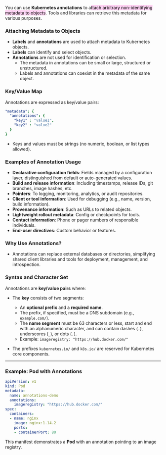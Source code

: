 
You can use **Kubernetes annotations** to a<mark style="background: #FFB8EBA6;">ttach arbitrary non-identifying metadata to objects</mark>. Tools and libraries can retrieve this metadata for various purposes.

### Attaching Metadata to Objects

- **Labels** and **annotations** are used to attach metadata to Kubernetes objects.
- **Labels** can identify and select objects.
- **Annotations** are not used for identification or selection.
  - The metadata in annotations can be small or large, structured or unstructured.
  - Labels and annotations can coexist in the metadata of the same object.

### Key/Value Map

Annotations are expressed as key/value pairs:

```yaml
"metadata": {
  "annotations": {
    "key1" : "value1",
    "key2" : "value2"
  }
}
```

- Keys and values must be strings (no numeric, boolean, or list types allowed).

### Examples of Annotation Usage

- **Declarative configuration fields**: Fields managed by a configuration layer, distinguished from default or auto-generated values.
- **Build and release information**: Including timestamps, release IDs, git branches, image hashes, etc.
- **Pointers**: To logging, monitoring, analytics, or audit repositories.
- **Client or tool information**: Used for debugging (e.g., name, version, build information).
- **Provenance information**: Such as URLs to related objects.
- **Lightweight rollout metadata**: Config or checkpoints for tools.
- **Contact information**: Phone or pager numbers of responsible individuals.
- **End-user directives**: Custom behavior or features.

### Why Use Annotations?

- Annotations can replace external databases or directories, simplifying shared client libraries and tools for deployment, management, and introspection.

### Syntax and Character Set

Annotations are **key/value pairs** where:

- The **key** consists of two segments:
  - An **optional prefix** and a **required name**.
  - The prefix, if specified, must be a DNS subdomain (e.g., `example.com/`).
  - The **name segment** must be 63 characters or less, start and end with an alphanumeric character, and can contain dashes (`-`), underscores (`_`), or dots (`.`).
  - Example: `imageregistry: "https://hub.docker.com/"`

- The prefixes `kubernetes.io/` and `k8s.io/` are reserved for Kubernetes core components.

---

### Example: Pod with Annotations

```yaml
apiVersion: v1
kind: Pod
metadata:
  name: annotations-demo
  annotations:
    imageregistry: "https://hub.docker.com/"
spec:
  containers:
  - name: nginx
    image: nginx:1.14.2
    ports:
    - containerPort: 80
```

This manifest demonstrates a **Pod** with an annotation pointing to an image registry.
